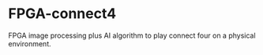 # FPGA-connect4
FPGA image processing plus AI algorithm to play connect four on a physical environment.
